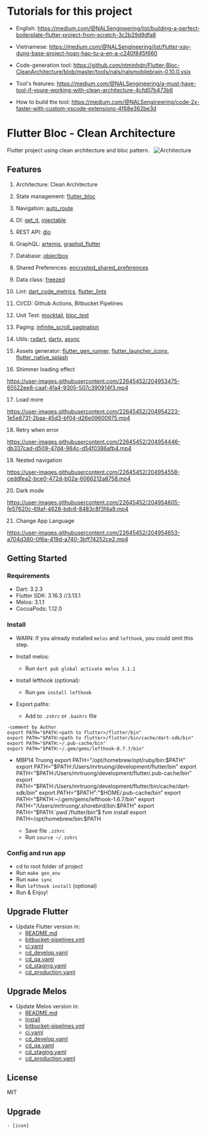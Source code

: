# Tutorials for this project

* English: https://medium.com/@NALSengineering/list/building-a-perfect-boilerplate-flutter-project-from-scratch-3c2b29d9dfa8

* Vietnamese: https://medium.com/@NALSengineering/list/flutter-xay-dung-base-project-hoan-hao-tu-a-en-a-c240f845f660

* Code-generation tool: https://github.com/ntminhdn/Flutter-Bloc-CleanArchitecture/blob/master/tools/nals/nalsmobilebrain-0.10.0.vsix

* Tool's features: https://medium.com/@NALSengineering/a-must-have-tool-if-youre-working-with-clean-architecture-4cfd07b473b6

* How to build the tool: https://medium.com/@NALSengineering/code-2x-faster-with-custom-vscode-extensions-4f68e362be3d

# Flutter Bloc - Clean Architecture

Flutter project using clean architecture and bloc pattern.
 
![Architecture](images/project_architecture.png?raw=true)

## Features

1. Architecture: Clean Architecture
2. State management: [flutter_bloc](https://pub.dev/packages/flutter_bloc)
3. Navigation: [auto_route](https://pub.dev/packages/auto_route)
4. DI: [get_it](https://pub.dev/packages/get_it), [injectable](https://pub.dev/packages/injectable)
5. REST API: [dio](https://pub.dev/packages/dio)
6. GraphQL: [artemis](https://pub.dev/packages/artemis), [graphql_flutter](https://pub.dev/packages/graphql_flutter)
7. Database: [objectbox](https://pub.dev/packages/objectbox)
8. Shared Preferences: [encrypted_shared_preferences](https://pub.dev/packages/encrypted_shared_preferences)
9. Data class: [freezed](https://pub.dev/packages/freezed)
10. Lint: [dart_code_metrics](https://pub.dev/packages/dart_code_metrics), [flutter_lints](https://pub.dev/packages/flutter_lints)
11. CI/CD: Github Actions, Bitbucket Pipelines
12. Unit Test: [mocktail](https://pub.dev/packages/mocktail), [bloc_test](https://pub.dev/packages/bloc_test)
13. Paging: [infinite_scroll_pagination](https://pub.dev/packages/infinite_scroll_pagination)
14. Utils: [rxdart](https://pub.dev/packages/rxdart), [dartx](https://pub.dev/packages/dartx), [async](https://pub.dev/packages/async)
15. Assets generator: [flutter_gen_runner](https://pub.dev/packages/flutter_gen_runner), [flutter_launcher_icons](https://pub.dev/packages/flutter_launcher_icons), [flutter_native_splash](https://pub.dev/packages/flutter_native_splash)


16. Shimmer loading effect

https://user-images.githubusercontent.com/22645452/204953475-65522ee8-caaf-4fa4-9305-507c390914f3.mp4

17. Load more

https://user-images.githubusercontent.com/22645452/204954223-1e5e8731-2baa-45d3-bf04-d26e09600975.mp4

18. Retry when error

https://user-images.githubusercontent.com/22645452/204954446-db337cad-d509-47d4-984c-d54f0386afb4.mp4

19. Nested navigation

https://user-images.githubusercontent.com/22645452/204954558-ceddfea2-bce0-472d-b02a-6066212a8758.mp4

20. Dark mode

https://user-images.githubusercontent.com/22645452/204954605-fe57620c-69af-4628-bdc6-8483c8f3f4a9.mp4

21. Change App Language

https://user-images.githubusercontent.com/22645452/204954653-a704d380-0f6a-419d-a740-3bff74252ce2.mp4


## Getting Started

### Requirements

- Dart: 3.2.3
- Flutter SDK: 3.16.3          //3.13.1
- Melos: 3.1.1
- CocoaPods: 1.12.0

### Install

- WARN: If you already installed `melos` and `lefthook`, you could omit this step.

- Install melos:
    - Run `dart pub global activate melos 3.1.1`

- Install lefthook (optional):
    - Run `gem install lefthook`

- Export paths:
    - Add to `.zshrc` or `.bashrc` file
```
-comment by Author    
export PATH="$PATH:<path to flutter>/flutter/bin"
export PATH="$PATH:<path to flutter>/flutter/bin/cache/dart-sdk/bin"
export PATH="$PATH:~/.pub-cache/bin"
export PATH="$PATH:~/.gem/gems/lefthook-0.7.7/bin"
```
- MBP14 Truong
export PATH="/opt/homebrew/opt/ruby/bin:$PATH"
export PATH="$PATH:/Users/mrtruong/development/flutter/bin"
export PATH="$PATH:/Users/mrtruong/development/flutter/.pub-cache/bin"
export PATH="$PATH:/Users/mrtruong/development/flutter/bin/cache/dart-sdk/bin"
export PATH="$PATH":"$HOME/.pub-cache/bin"
export PATH="$PATH:~/.gem/gems/lefthook-1.6.7/bin"
export PATH="/Users/mrtruong/.shorebird/bin:$PATH"
export PATH=”$PATH:`pwd`/flutter/bin”$ fvm install
export PATH=/opt/homebrew/bin:$PATH


    - Save file `.zshrc`
    - Run `source ~/.zshrc`

### Config and run app

- cd to root folder of project
- Run `make gen_env`
- Run `make sync`
- Run `lefthook install` (optional)
- Run & Enjoy!

## Upgrade Flutter
- Update Flutter version in:
    - [README.md](#requirements)
    - [bitbucket-pipelines.yml](bitbucket-pipelines.yml)
    - [ci.yaml](.github/workflows/ci.yaml)
    - [cd_develop.yaml](.github/workflows/cd_develop.yaml)
    - [cd_qa.yaml](.github/workflows/cd_qa.yaml)
    - [cd_staging.yaml](.github/workflows/cd_staging.yaml)
    - [cd_production.yaml](.github/workflows/cd_production.yaml)

## Upgrade Melos
- Update Melos version in:
    - [README.md](#requirements)
    - [Install](#install)
    - [bitbucket-pipelines.yml](bitbucket-pipelines.yml)
    - [ci.yaml](.github/workflows/ci.yaml)
    - [cd_develop.yaml](.github/workflows/cd_develop.yaml)
    - [cd_qa.yaml](.github/workflows/cd_qa.yaml)
    - [cd_staging.yaml](.github/workflows/cd_staging.yaml)
    - [cd_production.yaml](.github/workflows/cd_production.yaml)

## License

MIT

## Upgrade
    - [icon] 
